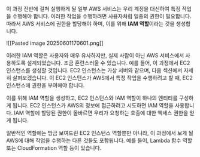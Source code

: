 
이 과정 전반에 걸쳐 실행하게 될 일부 AWS 서비스는 우리 계정을 대신하여 특정 작업을 수행해야 합니다. 이러한 작업을 수행하려면 사용자처럼 일종의 권한이 필요합니다. 따라서 AWS 서비스에 권한을 할당해야 하며, 이를 위해 **IAM 역할**이라는 것을 생성합니다.

![[Pasted image 20250601170601.png]]

이러한 IAM 역할은 사용자와 매우 유사하지만, 실제 사람이 아닌 AWS 서비스에서 사용하도록 설계되었습니다. 조금 혼란스러울 수 있습니다. 예를 들어, 이 과정에서 EC2 인스턴스를 생성할 것입니다. EC2 인스턴스는 가상 서버와 같으며, 다음 섹션에서 자세히 살펴보겠습니다. 이 EC2 인스턴스가 AWS에서 특정 작업을 수행하려고 할 때, EC2 인스턴스에 권한을 부여해야 합니다. 

이를 위해 IAM 역할을 생성하고, EC2 인스턴스와 IAM 역할이 하나의 엔티티를 구성하게 됩니다. EC2 인스턴스가 AWS의 정보에 접근하려고 시도하면 IAM 역할을 사용합니다. IAM 역할에 할당된 권한이 올바르면 우리가 요청하는 호출에 대한 액세스 권한을 얻게 됩니다.

일반적인 역할에는 방금 보여드린 EC2 인스턴스 역할뿐만 아니라, 이 과정에서 보게 될 AWS에 대해 작업을 수행하는 다른 것들도 포함됩니다. 예를 들어, Lambda 함수 역할 또는 CloudFormation 역할 등이 있습니다.
